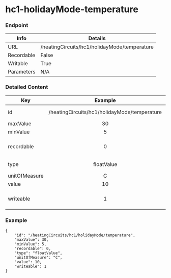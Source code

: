 # hc1-holidayMode-temperature



### Endpoint

| Info  | Details |
| ------------- | ------------- |
| URL   | /heatingCircuits/hc1/holidayMode/temperature   |
| Recordable   | False   |
| Writable   | True   |
| Parameters  | N/A |

### Detailed Content

|  Key  | Example | Description |
| ------------- | :------: | ------------------------------ |
|  id | /heatingCircuits/hc1/holidayMode/temperature | Message ID (URL) |
|  maxValue | 30 |  |
|  minValue | 5 |  |
|  recordable | 0 | Recordable parameter (0=No) |
|  type | floatValue | Data type of value |
|  unitOfMeasure | C |  |
|  value | 10 |  |
|  writeable | 1 | Writable parameter (0=No) |



### Example
```
{
    "id": "/heatingCircuits/hc1/holidayMode/temperature",
    "maxValue": 30,
    "minValue": 5,
    "recordable": 0,
    "type": "floatValue",
    "unitOfMeasure": "C",
    "value": 10,
    "writeable": 1
}
```
